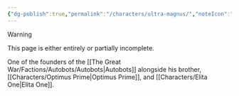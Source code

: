 ```yaml
---
{"dg-publish":true,"permalink":"/characters/ultra-magnus/","noteIcon":"default"}
---
```

  
>[!warning] 
>This page is either entirely or partially incomplete. 

One of the founders of the [[The Great War/Factions/Autobots/Autobots\|Autobots]] alongside his brother, [[Characters/Optimus Prime\|Optimus Prime]], and [[Characters/Elita One\|Elita One]].